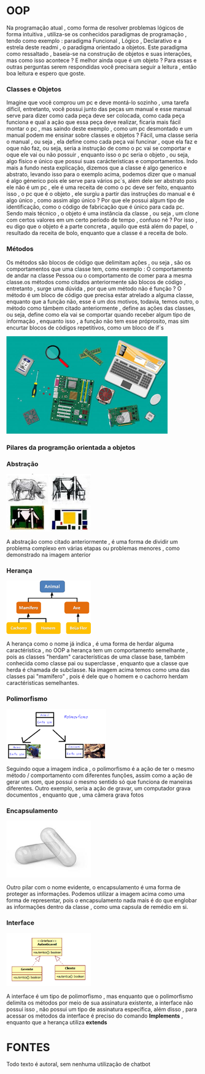 # OOP

Na programação atual , como forma de resolver problemas lógicos de forma intuitiva , utiliza-se os conhecidos paradigmas de programação , tendo como exemplo : paradigma Funcional , Lógico , Declarativo  e a estrela deste readmi , o paradigma orientado a objetos. Este paradigma como ressaltado , baseia-se na construção de objetos e suas interações, mas como isso acontece ? E melhor ainda oque é um objeto ? Para essas e outras perguntas  serem respondidas você precisara seguir a leitura , então boa leitura e espero que goste.


### Classes e Objetos 

<p>Imagine que você comprou um pc e deve montá-lo sozinho , uma tarefa díficil, entretanto, você possui junto das peças um manual e esse manual serve para dizer como cada peça deve ser colocada, como cada peça funciona e qual a ação que essa peça deve realizar, ficaria mais fácil montar o pc , mas saindo deste exemplo , como um pc desmontado e um manual podem me ensinar sobre classes e objetos ? Fácil, uma classe seria o manual , ou seja , ela define como cada  peça vai funcinar , oque ela faz e oque não faz, ou seja, seria a instrução de como o pc vai se comportar e oque ele vai ou não possuir , enquanto isso o pc seria o objeto , ou seja, algo físico e único que possui suas carácteristicas e comportamentos. Indo mais a fundo nesta explicação, dizemos que a classe é algo generico e abstrato, levando isso para o exemplo acima, podemos dizer que o manual é algo génerico pois ele serve para vários pc´s, além dele ser abstrato pois ele não é um pc , ele é uma receita de como o pc deve ser feito, enquanto isso , o pc que é o objeto , ele surgiu a partir das instruções do manual e é algo único , como assim algo único ? Por que ele possui algum tipo de identificação, como o código de fabricação que é único para cada pc. Sendo mais técnico , o objeto é uma instância da classe , ou seja , um clone com certos valores em um certo período de tempo , confuso né ? Por isso , eu digo que o objeto é a parte concreta , aquilo que está além do papel, o resultado da receita de bolo, enquanto que a classe é a receita de bolo.</p>

### Métodos

<p> Os métodos são blocos de código que delimitam ações , ou seja , são os comportamentos que uma classe tem, como exemplo : O comportamento de andar na classe Pessoa ou o comportamento de comer para a mesma classe.os métodos como citados anteriormente são blocos de código , entretanto , surge uma dúvida , por que um método não é função ? O método é um bloco de código que precisa estar atrelado a alguma classe, enquanto que a função não, esse é um dos motivos, todavia, temos outro, o método como támbem citado anteriormente , define as ações das classes, ou seja, define como ela vai se comportar quando receber algum tipo de informação , enquanto isso , a função não tem esse próprosito, mas sim encurtar blocos de códigos repetitivos, como um bloco de if´s</p>

<img title="Imagem de peças de computador" width=420 src="https://github.com/Kaua-RM/OOP/blob/main/f3ab097eb35ccbcc4cbf356673c349b7.jpg">

### Pilares da programção orientada a objetos

### Abstração

<img title="Imagem de peças de computador" width=220 src="https://github.com/Kaua-RM/OOP/blob/main/Processo-de-abstracao.png">

<p> A abstração como citado anteriormente , é uma forma de dividir um problema complexo em várias etapas ou problemas menores , como demonstrado na imagem anterior</p>

### Herança 

<img title="Imagem de peças de computador" width=220 src="https://github.com/Kaua-RM/OOP/blob/main/0_wrxNDC9_W8juLLyl.png">

<p> A herança como o nome já indica , é uma forma de herdar alguma caractéristica , no OOP a herança tem um comportamento semelhante , pois as classes "herdam" características de uma classe base, também conhecida como classe pai ou superclasse , enquanto que a classe que herda é chamada de subclasse. Na imagem acima temos como uma das classes pai "mamífero" , pois é dele que o homem e o cachorro herdam caractéristicas semelhantes.</p>

### Polimorfismo

<img title="Imagem de peças de computador" width=260 src="https://github.com/Kaua-RM/OOP/blob/main/polimorfismo.png">

<p>Seguindo oque a imagem indica , o polimorfismo é a ação de ter o mesmo método / comportamento com diferentes funções, assim como a ação de gerar um som, que possui o mesmo sentido só que funciona de maneiras diferentes. Outro exemplo, seria a ação de gravar, um computador grava documentos , enquanto que , uma câmera grava fotos</p>

### Encapsulamento 

<img title="Imagem de peças de computador" width=220 src="https://github.com/Kaua-RM/OOP/blob/main/download.jpg">

<p>Outro pilar com o nome evidente, o encapsulamento é uma forma de proteger as informações. Podemos utilizar a imagem acima como uma forma de representar, pois o encapsulamento nada mais é do que englobar as informações dentro da classe , como uma capsula de remédio em si.</p>

### Interface 

<img title="Imagem de peças de computador" width=220 src="https://github.com/Kaua-RM/OOP/blob/main/Interface.png">

<p>A interface é um tipo de polimorfismo , mas enquanto que o polimorfismo delimita os métodos por meio de sua assinatura existente, a interface não possui isso , não possui um tipo de assinatura específica, além disso , para acessar os métodos da interface é preciso do comando <strong>Implements</strong>  , enquanto que a herança utiliza <strong>extends</strong></p>



# FONTES

<p> Todo texto é autoral, sem nenhuma utilização de chatbot</p>

